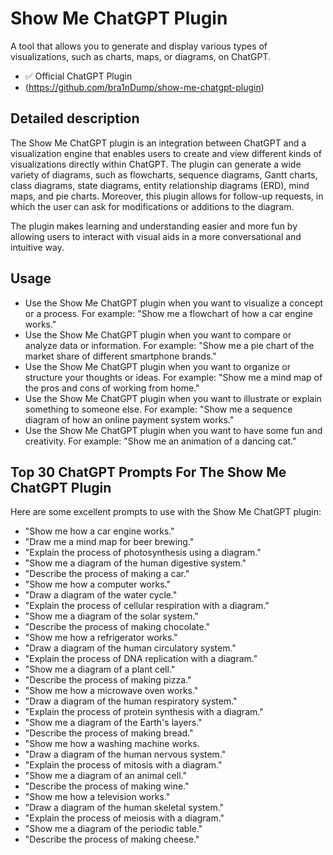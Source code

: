 # Show Me ChatGPT Plugin

A tool that allows you to generate and display various types of visualizations, such as charts, maps, or diagrams, on ChatGPT.

- ✅ Official ChatGPT Plugin
- (https://github.com/bra1nDump/show-me-chatgpt-plugin)

## Detailed description

The Show Me ChatGPT plugin is an integration between ChatGPT and a visualization engine that enables users to create and view different kinds of visualizations directly within ChatGPT. The plugin can generate a wide variety of diagrams, such as flowcharts, sequence diagrams, Gantt charts, class diagrams, state diagrams, entity relationship diagrams (ERD), mind maps, and pie charts. Moreover, this plugin allows for follow-up requests, in which the user can ask for modifications or additions to the diagram.

The plugin makes learning and understanding easier and more fun by allowing users to interact with visual aids in a more conversational and intuitive way.

## Usage

- Use the Show Me ChatGPT plugin when you want to visualize a concept or a process. For example: "Show me a flowchart of how a car engine works."
- Use the Show Me ChatGPT plugin when you want to compare or analyze data or information. For example: "Show me a pie chart of the market share of different smartphone brands."
- Use the Show Me ChatGPT plugin when you want to organize or structure your thoughts or ideas. For example: "Show me a mind map of the pros and cons of working from home."
- Use the Show Me ChatGPT plugin when you want to illustrate or explain something to someone else. For example: "Show me a sequence diagram of how an online payment system works."
- Use the Show Me ChatGPT plugin when you want to have some fun and creativity. For example: "Show me an animation of a dancing cat."

## Top 30 ChatGPT Prompts For The Show Me ChatGPT Plugin

Here are some excellent prompts to use with the Show Me ChatGPT plugin:

- "Show me how a car engine works."
- "Draw me a mind map for beer brewing."
- "Explain the process of photosynthesis using a diagram."
- "Show me a diagram of the human digestive system."
- "Describe the process of making a car."
- "Show me how a computer works."
- "Draw a diagram of the water cycle."
- "Explain the process of cellular respiration with a diagram."
- "Show me a diagram of the solar system."
- "Describe the process of making chocolate."
- "Show me how a refrigerator works."
- "Draw a diagram of the human circulatory system."
- "Explain the process of DNA replication with a diagram."
- "Show me a diagram of a plant cell."
- "Describe the process of making pizza."
- "Show me how a microwave oven works."
- "Draw a diagram of the human respiratory system."
- "Explain the process of protein synthesis with a diagram."
- "Show me a diagram of the Earth's layers."
- "Describe the process of making bread."
- "Show me how a washing machine works.
- "Draw a diagram of the human nervous system."
- "Explain the process of mitosis with a diagram."
- "Show me a diagram of an animal cell."
- "Describe the process of making wine."
- "Show me how a television works."
- "Draw a diagram of the human skeletal system."
- "Explain the process of meiosis with a diagram."
- "Show me a diagram of the periodic table."
- "Describe the process of making cheese."
